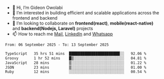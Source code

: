 - 👋 Hi, I’m Gideon Owolabi
- 👀 I’m interested in building efficient and scalable applications across the frontend and backend
- 💞️ I’m looking to collaborate on <b>frontend(react)</b>, <b>mobile(react-native)</b> and <b>backend(Nodejs, Laravel)</b> projects
- 📫 How to reach me <a href="mailto:gideoniyin2021@gmail.com">Mail</a>, <a href="https://www.linkedin.com/in/gideon-owolabi-9b667a232/">LinkedIn</a> and <a href="https://wa.me/2348055377085">Whatsapp</a>

<!---
gude1/gude1 is a ✨ special ✨ repository because its `README.md` (this file) appears on your GitHub profile.
You can click the Preview link to take a look at your changes.
--->

<!--START_SECTION:waka-->

```txt
From: 06 September 2025 - To: 13 September 2025

TypeScript   35 hrs 51 mins  ███████████████████████░░   92.06 %
Groovy       1 hr 52 mins    █▒░░░░░░░░░░░░░░░░░░░░░░░   04.81 %
JavaScript   28 mins         ▒░░░░░░░░░░░░░░░░░░░░░░░░   01.22 %
JSON         23 mins         ▒░░░░░░░░░░░░░░░░░░░░░░░░   01.00 %
Ruby         12 mins         ░░░░░░░░░░░░░░░░░░░░░░░░░   00.54 %
```

<!--END_SECTION:waka-->

